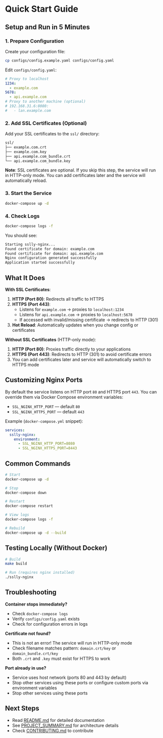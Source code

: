 # Quick Start Guide

## Setup and Run in 5 Minutes

### 1. Prepare Configuration

Create your configuration file:

```bash
cp configs/config.example.yaml configs/config.yaml
```

Edit `configs/config.yaml`:

```yaml
# Proxy to localhost
1234:
  - example.com
5678:
  - api.example.com
# Proxy to another machine (optional)
# 192.168.31.6:8080:
#   - lan.example.com
```

### 2. Add SSL Certificates (Optional)

Add your SSL certificates to the `ssl/` directory:

```bash
ssl/
├── example.com.crt
├── example.com.key
├── api.example.com_bundle.crt
└── api.example.com_bundle.key
```

**Note**: SSL certificates are optional. If you skip this step, the service will run in HTTP-only mode. You can add certificates later and the service will automatically reload.

### 3. Start the Service

```bash
docker-compose up -d
```

### 4. Check Logs

```bash
docker-compose logs -f
```

You should see:

```bash
Starting sslly-nginx...
Found certificate for domain: example.com
Found certificate for domain: api.example.com
Nginx configuration generated successfully
Application started successfully
```

## What It Does

**With SSL Certificates**:

1. **HTTP (Port 80)**: Redirects all traffic to HTTPS
2. **HTTPS (Port 443)**:
   - Listens for `example.com` → proxies to `localhost:1234`
   - Listens for `api.example.com` → proxies to `localhost:5678`
   - If accessed with invalid/missing certificate → redirects to HTTP (301)
3. **Hot Reload**: Automatically updates when you change config or certificates

**Without SSL Certificates** (HTTP-only mode):

1. **HTTP (Port 80)**: Proxies traffic directly to your applications
2. **HTTPS (Port 443)**: Redirects to HTTP (301) to avoid certificate errors
3. You can add certificates later and service will automatically switch to HTTPS mode

## Customizing Nginx Ports

By default the service listens on HTTP port `80` and HTTPS port `443`. You can override them via Docker Compose environment variables:

- `SSL_NGINX_HTTP_PORT` — default `80`
- `SSL_NGINX_HTTPS_PORT` — default `443`

Example (`docker-compose.yml` snippet):

```yaml
services:
  sslly-nginx:
    environment:
      - SSL_NGINX_HTTP_PORT=8080
      - SSL_NGINX_HTTPS_PORT=8443
```

## Common Commands

```bash
# Start
docker-compose up -d

# Stop
docker-compose down

# Restart
docker-compose restart

# View logs
docker-compose logs -f

# Rebuild
docker-compose up -d --build
```

## Testing Locally (Without Docker)

```bash
# Build
make build

# Run (requires nginx installed)
./sslly-nginx
```

## Troubleshooting

**Container stops immediately?**

- Check `docker-compose logs`
- Verify `configs/config.yaml` exists
- Check for configuration errors in logs

**Certificate not found?**

- This is not an error! The service will run in HTTP-only mode
- Check filename matches pattern: `domain.crt/key` or `domain_bundle.crt/key`
- Both `.crt` and `.key` must exist for HTTPS to work

**Port already in use?**

- Service uses host network (ports 80 and 443 by default)
- Stop other services using these ports or configure custom ports via environment variables
- Stop other services using these ports

## Next Steps

- Read [README.md](README.md) for detailed documentation
- See [PROJECT_SUMMARY.md](PROJECT_SUMMARY.md) for architecture details
- Check [CONTRIBUTING.md](CONTRIBUTING.md) to contribute
